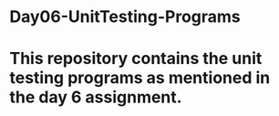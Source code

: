 # Day06-UnitTesting-Programs
# This repository contains the unit testing programs as mentioned in the day 6 assignment.
